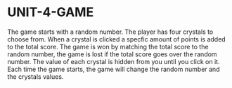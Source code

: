 # UNIT-4-GAME

The game starts with a random number. The player has four crystals to choose from. When a crystal is clicked
a specfic amount of points is added to the total score. The game is won by matching the total score to the
random number, the game is lost if the total score goes over the random number. The value of each crystal  is 
hidden from you until you click on it. Each time the game starts, the game will change the random number and
the crystals values.
